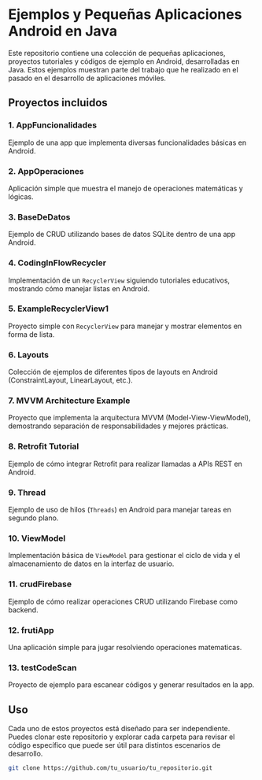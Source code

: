 # Ejemplos y Pequeñas Aplicaciones Android en Java

Este repositorio contiene una colección de pequeñas aplicaciones, proyectos tutoriales y códigos de ejemplo en Android, desarrolladas en Java. Estos ejemplos muestran parte del trabajo que he realizado en el pasado en el desarrollo de aplicaciones móviles.

## Proyectos incluidos

### 1. **AppFuncionalidades**
   Ejemplo de una app que implementa diversas funcionalidades básicas en Android.

### 2. **AppOperaciones**
   Aplicación simple que muestra el manejo de operaciones matemáticas y lógicas.

### 3. **BaseDeDatos**
   Ejemplo de CRUD utilizando bases de datos SQLite dentro de una app Android.

### 4. **CodingInFlowRecycler**
   Implementación de un `RecyclerView` siguiendo tutoriales educativos, mostrando cómo manejar listas en Android.

### 5. **ExampleRecyclerView1**
   Proyecto simple con `RecyclerView` para manejar y mostrar elementos en forma de lista.

### 6. **Layouts**
   Colección de ejemplos de diferentes tipos de layouts en Android (ConstraintLayout, LinearLayout, etc.).

### 7. **MVVM Architecture Example**
   Proyecto que implementa la arquitectura MVVM (Model-View-ViewModel), demostrando separación de responsabilidades y mejores prácticas.

### 8. **Retrofit Tutorial**
   Ejemplo de cómo integrar Retrofit para realizar llamadas a APIs REST en Android.

### 9. **Thread**
   Ejemplo de uso de hilos (`Threads`) en Android para manejar tareas en segundo plano.

### 10. **ViewModel**
   Implementación básica de `ViewModel` para gestionar el ciclo de vida y el almacenamiento de datos en la interfaz de usuario.

### 11. **crudFirebase**
   Ejemplo de cómo realizar operaciones CRUD utilizando Firebase como backend.

### 12. **frutiApp**
   Una aplicación simple para jugar resolviendo operaciones matematicas.

### 13. **testCodeScan**
   Proyecto de ejemplo para escanear códigos y generar resultados en la app.

## Uso

Cada uno de estos proyectos está diseñado para ser independiente. Puedes clonar este repositorio y explorar cada carpeta para revisar el código específico que puede ser útil para distintos escenarios de desarrollo.

```bash
git clone https://github.com/tu_usuario/tu_repositorio.git
